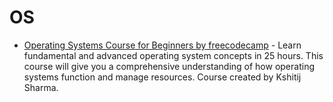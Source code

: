 # OS
*   [Operating Systems Course for Beginners by freecodecamp](https://www.youtube.com/watch?v=yK1uBHPdp30&t=9s) - Learn fundamental and advanced operating system concepts in 25 hours. This course will give you a comprehensive understanding of how operating systems function and manage resources.
Course created by Kshitij Sharma.
